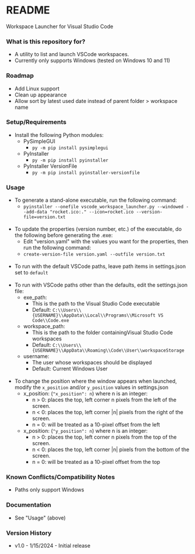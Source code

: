 # README #

Workspace Launcher for Visual Studio Code

### What is this repository for? ###

* A utility to list and launch VSCode workspaces.
* Currently only supports Windows (tested on Windows 10 and 11)

### Roadmap ###

* Add Linux support
* Clean up appearance
* Allow sort by latest used date instead of parent folder > workspace name

### Setup/Requirements ###

* Install the following Python modules:
    * PySimpleGUI
        * ```py -m pip install pysimplegui```
    * PyInstaller
        * ```py -m pip install pyinstaller```
    * PyInstaller VersionFile
        * ```py -m pip install pyinstaller-versionfile```

### Usage ###

* To generate a stand-alone executable, run the following command:
    * ```pyinstaller --onefile vscode_workspace_launcher.py --windowed --add-data "rocket.ico:." --icon=rocket.ico --version-file=version.txt```<br><br>
* To update the properties (version number, etc.) of the executable, do the following before generating the .exe:
    * Edit "version.yaml" with the values you want for the properties, then run the following command:
    * ```create-version-file version.yaml --outfile version.txt```<br><br>
* To run with the default VSCode paths, leave path items in settings.json set to ```default```<br><br>
* To run with VSCode paths other than the defaults, edit the settings.json file:
    * exe_path:
        * This is the path to the Visual Studio Code executable
        * Default: ```C:\\Users\\{USERNAME}\\AppData\\Local\\Programs\\Microsoft VS Code\\Code.exe```
    * workspace_path:
        * This is the path to the folder containingVisual Studio Code workspaces
        * Default: ```C:\\Users\\{USERNAME}\\AppData\\Roaming\\Code\\User\\workspaceStorage```
    * username:
        * The user whose workspaces should be displayed
        * Default: Current Windows User<br><br>
* To change the position where the window appears when launched, modify the ```x_position``` and/or ```y_position``` values in settings.json
    * x_position: (```"x_position": n```) where n is an integer:
        * n > 0: places the top, left corner n pixels from the left of the screen.
        * n < 0: places the top, left corner |n| pixels from the right of the screen.
        * n = 0: will be treated as a 10-pixel offset from the left
    * x_position: (```"y_position": n```) where n is an integer:
        * n > 0: places the top, left corner n pixels from the top of the screen.
        * n < 0: places the top, left corner |n| pixels from the bottom of the screen.
        * n = 0: will be treated as a 10-pixel offset from the top

### Known Conflicts/Compatibility Notes ###

* Paths only support Windows

### Documentation ###

* See "Usage" (above)

### Version History ###

* v1.0 - 1/15/2024 - Initial release
